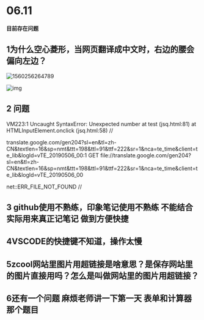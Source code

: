 # **06.11**



**目前存在问题**


## 1为什么空心菱形，当网页翻译成中文时，右边的腰会偏向左边？



![1560256264789](C:\Users\张朋伟\AppData\Roaming\Typora\typora-user-images\1560256264789.png)

![img](file:///C:\Users\张朋伟\AppData\Roaming\feiq\RichOle\2621326091.bmp)

















## 2 问题

VM223:1 Uncaught SyntaxError: Unexpected number
    at test (jsq.html:81)
at HTMLInputElement.onclick (jsq.html:58)
//

translate.google.com/gen204?sl=en&tl=zh-CN&textlen=16&sp=nmt&ttt=198&ttl=91&ttf=222&sr=1&nca=te_time&client=te_lib&logld=vTE_20190506_00:1 GET file://translate.google.com/gen204?sl=en&tl=zh-CN&textlen=16&sp=nmt&ttt=198&ttl=91&ttf=222&sr=1&nca=te_time&client=te_lib&logld=vTE_20190506_00 

net::ERR_FILE_NOT_FOUND
// 

## 

## **3 github使用不熟练**，印象笔记使用不熟练 不能结合实际用来真正记笔记 做到方便快捷



## 4VSCODE的快捷键不知道，操作太慢



## **5zcool网站里图片用超链接是啥意思？是保存网站里的图片直接用吗？怎么是叫做网站里的图片用超链接？**



## **6还有一个问题 麻烦老师讲一下第一天 表单和计算器那个题目**



